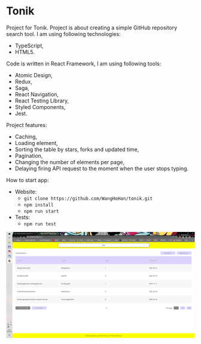 # Tonik

Project for Tonik. Project is about creating a simple GitHub repository search tool. I am using following technologies: 
- TypeScript, 
- HTML5.

Code is written in React Framework, I am using following tools:
- Atomic Design, 
- Redux, 
- Saga, 
- React Navigation, 
- React Testing Library, 
- Styled Components,  
- Jest.

Project features: 
- Caching, 
- Loading element, 
- Sorting the table by stars, forks and updated time, 
- Pagination, 
- Changing the number of elements per page, 
- Delaying firing API request to the moment when the user stops typing.

How to start app: 
- Website:
  - ```git clone https://github.com/WangHoHan/tonik.git```
  - ```npm install```
  - ```npm run start```
- Tests: 
  - ```npm run test``` 

![12345](https://github.com/WangHoHan/tonik/blob/main/tonik.png)
